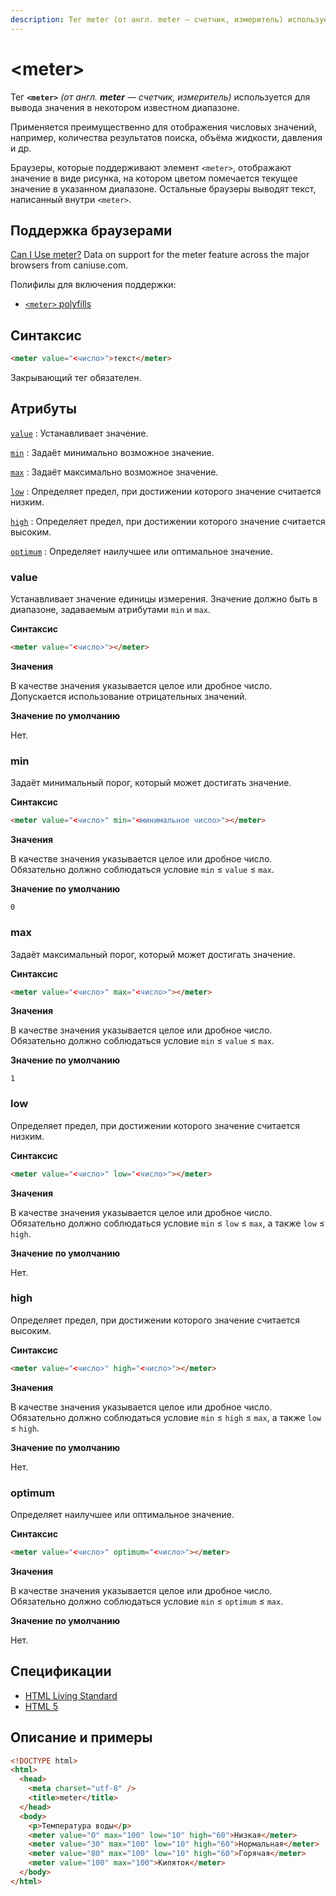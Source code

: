 ```yaml
---
description: Тег meter (от англ. meter — счетчик, измеритель) используется для вывода значения в некотором известном диапазоне
---
```


# &lt;meter&gt;

Тег **`<meter>`** _(от англ. **meter** — счетчик, измеритель)_ используется для вывода значения в некотором известном диапазоне.

Применяется преимущественно для отображения числовых значений, например, количества результатов поиска, объёма жидкости, давления и др.

Браузеры, которые поддерживают элемент `<meter>`, отображают значение в виде рисунка, на котором цветом помечается текущее значение в указанном диапазоне. Остальные браузеры выводят текст, написанный внутри `<meter>`.

## Поддержка браузерами

<p class="ciu_embed" data-feature="meter" data-periods="future_1,current,past_1,past_2">
<a href="http://caniuse.com/#feat=meter">Can I Use meter?</a> Data on support for the meter feature across the major browsers from caniuse.com.
</p>

Полифилы для включения поддержки:

- [`<meter>` polyfills](https://github.com/Modernizr/Modernizr/wiki/HTML5-Cross-Browser-Polyfills#meter)

## Синтаксис

```html
<meter value="<число>">текст</meter>
```

Закрывающий тег обязателен.

## Атрибуты

[`value`](#value)
: Устанавливает значение.

[`min`](#min)
: Задаёт минимально возможное значение.

[`max`](#max)
: Задаёт максимально возможное значение.

[`low`](#low)
: Определяет предел, при достижении которого значение считается низким.

[`high`](#high)
: Определяет предел, при достижении которого значение считается высоким.

[`optimum`](#optimum)
: Определяет наилучшее или оптимальное значение.

### value

Устанавливает значение единицы измерения. Значение должно быть в диапазоне, задаваемым атрибутами `min` и `max`.

**Синтаксис**

```html
<meter value="<число>"></meter>
```

**Значения**

В качестве значения указывается целое или дробное число. Допускается использование отрицательных значений.

**Значение по умолчанию**

Нет.

### min

Задаёт минимальный порог, который может достигать значение.

**Синтаксис**

```html
<meter value="<число>" min="<минимальное число>"></meter>
```

**Значения**

В качестве значения указывается целое или дробное число. Обязательно должно соблюдаться условие `min` ≤ `value` ≤ `max`.

**Значение по умолчанию**

`0`

### max

Задаёт максимальный порог, который может достигать значение.

**Синтаксис**

```html
<meter value="<число>" max="<число>"></meter>
```

**Значения**

В качестве значения указывается целое или дробное число. Обязательно должно соблюдаться условие `min` ≤ `value` ≤ `max`.

**Значение по умолчанию**

`1`

### low

Определяет предел, при достижении которого значение считается низким.

**Синтаксис**

```html
<meter value="<число>" low="<число>"></meter>
```

**Значения**

В качестве значения указывается целое или дробное число. Обязательно должно соблюдаться условие `min` ≤ `low` ≤ `max`, а также `low` ≤ `high`.

**Значение по умолчанию**

Нет.

### high

Определяет предел, при достижении которого значение считается высоким.

**Синтаксис**

```html
<meter value="<число>" high="<число>"></meter>
```

**Значения**

В качестве значения указывается целое или дробное число. Обязательно должно соблюдаться условие `min` ≤ `high` ≤ `max`, а также `low` ≤ `high`.

**Значение по умолчанию**

Нет.

### optimum

Определяет наилучшее или оптимальное значение.

**Синтаксис**

```html
<meter value="<число>" optimum="<число>"></meter>
```

**Значения**

В качестве значения указывается целое или дробное число. Обязательно должно соблюдаться условие `min` ≤ `optimum` ≤ `max`.

**Значение по умолчанию**

Нет.

## Спецификации

- [HTML Living Standard](https://html.spec.whatwg.org/multipage/forms.html#the-meter-element)
- [HTML 5](http://www.w3.org/TR/html5/forms.html#the-meter-element)

## Описание и примеры

```html
<!DOCTYPE html>
<html>
  <head>
    <meta charset="utf-8" />
    <title>meter</title>
  </head>
  <body>
    <p>Температура воды</p>
    <meter value="0" max="100" low="10" high="60">Низкая</meter>
    <meter value="30" max="100" low="10" high="60">Нормальная</meter>
    <meter value="80" max="100" low="10" high="60">Горячая</meter>
    <meter value="100" max="100">Кипяток</meter>
  </body>
</html>
```
